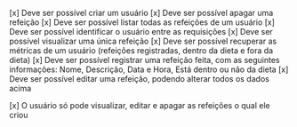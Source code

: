<!-- REQUESITOS FUNCIONAIS -->

[x] Deve ser possível criar um usuário
[x] Deve ser possível apagar uma refeição
[x] Deve ser possível listar todas as refeições de um usuário
[x] Deve ser possível identificar o usuário entre as requisições
[x] Deve ser possível visualizar uma única refeição
[x] Deve ser possível recuperar as métricas de um usuário (refeições registradas, dentro da dieta e fora da dieta)
[x] Deve ser possível registrar uma refeição feita, com as seguintes informações: Nome, Descrição, Data e Hora, Está dentro ou não da dieta
[x] Deve ser possível editar uma refeição, podendo alterar todos os dados acima

<!-- REQUISITOS NÃO FUNCIONAIS -->
[x] O usuário só pode visualizar, editar e apagar as refeições o qual ele criou
